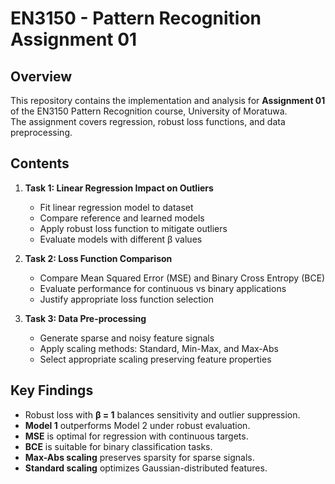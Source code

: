 # EN3150 - Pattern Recognition Assignment 01

## Overview
This repository contains the implementation and analysis for **Assignment 01** of the EN3150 Pattern Recognition course, University of Moratuwa.  
The assignment covers regression, robust loss functions, and data preprocessing.

## Contents
1. **Task 1: Linear Regression Impact on Outliers**
   - Fit linear regression model to dataset
   - Compare reference and learned models
   - Apply robust loss function to mitigate outliers
   - Evaluate models with different β values

2. **Task 2: Loss Function Comparison**
   - Compare Mean Squared Error (MSE) and Binary Cross Entropy (BCE)
   - Evaluate performance for continuous vs binary applications
   - Justify appropriate loss function selection

3. **Task 3: Data Pre-processing**
   - Generate sparse and noisy feature signals
   - Apply scaling methods: Standard, Min-Max, and Max-Abs
   - Select appropriate scaling preserving feature properties

## Key Findings
- Robust loss with **β = 1** balances sensitivity and outlier suppression.
- **Model 1** outperforms Model 2 under robust evaluation.
- **MSE** is optimal for regression with continuous targets.
- **BCE** is suitable for binary classification tasks.
- **Max-Abs scaling** preserves sparsity for sparse signals.
- **Standard scaling** optimizes Gaussian-distributed features.

